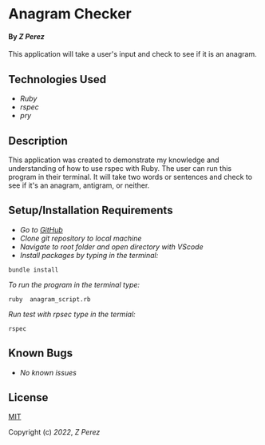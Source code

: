 # Anagram Checker

#### By _**Z Perez**_

This application will take a user's input and check to see if it is an anagram.

## Technologies Used

* _Ruby_
* _rspec_
* _pry_

## Description

This application was created to demonstrate my knowledge and understanding of how to use rspec with Ruby. The user can run this program in their terminal. It will take two words or sentences and check to see if it's an anagram, antigram, or neither.

## Setup/Installation Requirements

* _Go to [GitHub](https://github.com/zperez0/anagram-checker)_
* _Clone git repository to local machine_
* _Navigate to root folder and open directory with VScode_
* _Install packages by typing in the terminal:_
```
bundle install
```

_To run the program in the terminal type:_

```
ruby  anagram_script.rb
```

_Run test with rpsec type in the termial:_
```
rspec
```

## Known Bugs

* _No known issues_

## License
[MIT](https://choosealicense.com/licenses/mit/)

Copyright (c) _2022_, _Z Perez_